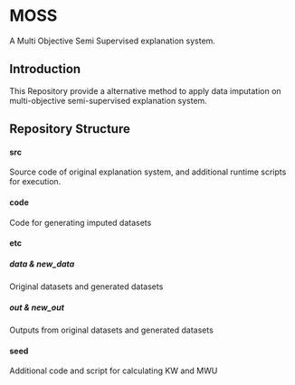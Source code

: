 # MOSS
A Multi Objective Semi Supervised explanation system.

## Introduction
This Repository provide a alternative method to apply data imputation on multi-objective semi-supervised explanation system.

## Repository Structure
#### src
Source code of original explanation system, and additional runtime scripts for execution.
#### code
Code for generating imputed datasets
#### etc
##### data & new_data
Original datasets and generated datasets
##### out & new_out
Outputs from original datasets and generated datasets
#### seed
Additional code and script for calculating KW and MWU
